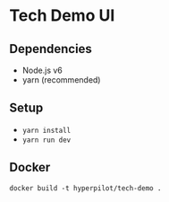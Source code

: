 # Tech Demo UI


## Dependencies
- Node.js v6
- yarn (recommended)

## Setup
- `yarn install`
- `yarn run dev`

## Docker
`docker build -t hyperpilot/tech-demo .`
